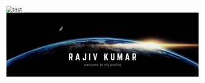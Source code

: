 <img alt="test" src="https://raw.githubusercontent.com/alansmathew/alansmathew/master/lang.gif"></a>
<img alt="test" src="https://raw.githubusercontent.com/rykumar13/portfolio-website/master/static/github%20banner.png"></a>



<!--
**rykumar13/rykumar13** is a ✨ _special_ ✨ repository because its `README.md` (this file) appears on your GitHub profile.

Here are some ideas to get you started:

- 🔭 I’m currently working on ...
- 🌱 I’m currently learning ...
- 👯 I’m looking to collaborate on ...
- 🤔 I’m looking for help with ...
- 💬 Ask me about ...
- 📫 How to reach me: ...
- 😄 Pronouns: ...
- ⚡ Fun fact: ...
-->
